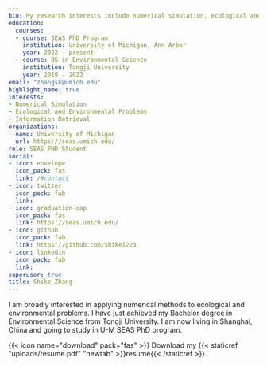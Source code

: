 ```yaml
---
bio: My research interests include numerical simulation, ecological and environmental problems.
education:
  courses:
  - course: SEAS PhD Program
    institution: University of Michigan, Ann Arbor
    year: 2022 - present
  - course: BS in Environmental Science
    institution: Tongji University
    year: 2018 - 2022
email: "zhangsk@umich.edu"
highlight_name: true
interests:
- Numerical Simulation
- Ecological and Environmental Problems
- Information Retrieval
organizations:
- name: University of Michigan
  url: https://seas.umich.edu/
role: SEAS PHD Student
social:
- icon: envelope
  icon_pack: fas
  link: /#contact
- icon: twitter
  icon_pack: fab
  link: 
- icon: graduation-cap
  icon_pack: fas
  link: https://seas.umich.edu/
- icon: github
  icon_pack: fab
  link: https://github.com/Shike1223
- icon: linkedin
  icon_pack: fab
  link: 
superuser: true
title: Shike Zhang
---
```


I am broadly interested in applying numerical methods to ecological and environmental problems. I have just achieved my Bachelor degree in Environmental Science from Tongji University. I am now living in Shanghai, China and going to study in U-M SEAS PhD program.

{{< icon name="download" pack="fas" >}} Download my {{< staticref "uploads/resume.pdf" "newtab" >}}resumé{{< /staticref >}}.
